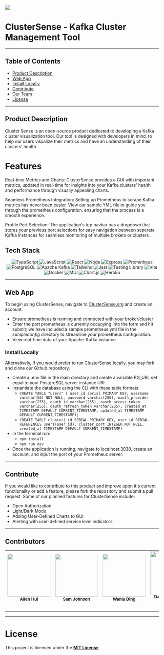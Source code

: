 ![](https://hackmd.io/_uploads/HJtzS2el6.png)
# ClusterSense - Kafka Cluster Management Tool

---
## Table of Contents

- [Product Description](#product-description)
- [Web App](#Web-App)
- [Install Locally](#install-locally)
- [Contribute](#contribute)
- [Our Team](#Contributors)
- [License](#license)

---
## Product Description

Cluster Sense is an open-source product dedicated to developing a Kafka cluster visualization tool. Our tool is designed with developers in mind, to help our users visualize their metrics and have an understanding of their clusters' health. 

# Features
Real-time Metrics and Charts: ClusterSense provides a GUI with important metrics, updated in real-time for insights into your Kafka clusters' health and performance through visually appealing charts.

Seamless Prometheus Integration: Setting up Prometheus to scrape Kafka metrics has never been easier. View our sample YML file to guide you through the prometheus configuration, ensuring that the process is a smooth experience.

Profile Port Selection: The application's top navbar has a dropdown that stores your previous port selections for easy navigation between seperate Kafka Instances for seamless monitoring of multiple brokers or clusters.

## Tech Stack

<div align='center'>

![TypeScript](https://img.shields.io/badge/TypeScript-007ACC?style=for-the-badge&logo=typescript&logoColor=white)
![JavaScript](https://img.shields.io/badge/javascript-%23323330.svg?style=for-the-badge&logo=javascript&logoColor=%23F7DF1E)
![React](https://img.shields.io/badge/react-%2320232a.svg?style=for-the-badge&logo=react&logoColor=%2361DAFB)
![Node](https://img.shields.io/badge/-node-339933?style=for-the-badge&logo=node.js&logoColor=white)
![Express](https://img.shields.io/badge/express-%23404d59.svg?style=for-the-badge&logo=express&logoColor=%2361DAFB)
![Prometheus](https://img.shields.io/badge/Prometheus-E7532D?style=for-the-badge&logo=prometheus&logoColor=white)
![PostgreSQL](https://img.shields.io/badge/PostgreSQL-4EA94B?style=for-the-badge&logo=postgres&logoColor=white)
![Apache Kafka](https://img.shields.io/badge/apache%20kafka-%2320232a.svg?style=for-the-badge&logo=apachekafka&logoColor=white)
![Tailwind](https://img.shields.io/badge/Tailwind_CSS-38B2AC?style=for-the-badge&logo=tailwind-css&logoColor=white)
![Jest](https://img.shields.io/badge/Jest-323330?style=for-the-badge&logo=Jest&logoColor=white)
![Testing Library](https://img.shields.io/badge/testing%20library-323330?style=for-the-badge&logo=testing-library&logoColor=red)
![Vite](https://img.shields.io/badge/vite-%23646CFF.svg?style=for-the-badge&logo=vite&logoColor=white)
![Docker](https://img.shields.io/badge/docker-%230db7ed.svg?style=for-the-badge&logo=docker&logoColor=white)
![MUI](https://img.shields.io/badge/MUI-%230081CB.svg?style=for-the-badge&logo=mui&logoColor=white)
![Chart.js](https://img.shields.io/badge/chart.js-F5788D.svg?style=for-the-badge&logo=chart.js&logoColor=white)
![Heroku](https://img.shields.io/static/v1?style=for-the-badge&message=Heroku&color=430098&logo=Heroku&logoColor=FFFFFF&label=)
</div>

---

## Web App

To begin using ClusterSense, navigate to <a href="http://www.ClusterSense.org">ClusterSense.org</a> and create an account.

- Ensure prometheus is running and connected with your broker/cluster
- Enter the port prometheus is currently occupying into the form and hit submit; we have included a sample prometheus.yml file in the _sampleconfig_ directory to streamline your prometheus configuration.
- View real-time data of your Apache-Kafka instance


### Install Locally

Alternatively, if you would prefer to run ClusterSense locally, you may fork and clone our Github repository.

- Create a .env file in the main directory and create a variable PG_URL set equal to your PostgreSQL server instance URI
- Instantiate the database using the CLI with these table formats:
  - `CREATE TABLE "users" (
   user_id serial PRIMARY KEY,
   username varchar(50) NOT NULL,
   password varchar(255),
   oauth_provider varchar(255),
   oauth_id varchar(255),
   oauth_access_token varchar(255),
   oauth_refresh_token varchar(255),
   created_at TIMESTAMP DEFAULT CURRENT_TIMESTAMP,
   updated_at TIMESTAMP DEFAULT CURRENT_TIMESTAMP);`
  - `CREATE TABLE cluster(
   id SERIAL PRIMARY KEY,
   user_id SERIAL REFERENCES users(user_id),
   cluster_port INTEGER NOT NULL,
   created_at TIMESTAMP DEFAULT CURRENT_TIMESTAMP)`
- In the terminal run:
  - `npm install`
  - `npm run dev`
- Once the application is running, navigate to localhost:3030, create an account, and input the port of your Prometheus server.

---

## Contribute
If you would like to contribute to this product and improve upon it's current functionality or add a feature, please fork the repository and submit a pull request.
Some of our planned features for ClusterSense include:
- Open Authorization
- Light/Dark Mode
- Adding User-Defined Charts to GUI
- Alerting with user-defined service level indicators

---

## Contributors
<div align='center'>

<table align="center">
  <tr>
 <td align="center">
      <img src="https://avatars.githubusercontent.com/u/128261732?v=4" width="140px;" alt=""/>
      <br />
      <sub><b>Allen Hui</b></sub>
      <br />
      <a href="https://www.linkedin.com/in/allen-hui-7b590b9a/"><img src="https://img.shields.io/badge/github-%23121011.svg?style=for-the-badge&logo=github&logoColor=white" alt=""/></a>
      <a href="https://www.linkedin.com/in/allen-hui-7b590b9a/"><img src="https://img.shields.io/badge/LinkedIn-%230077B5.svg?logo=linkedin&logoColor=white"  alt=""/></a>
      <br />
    </td>
 <td align="center">
      <img src="https://media.licdn.com/dms/image/D4E03AQEnHhBIgWgE-w/profile-displayphoto-shrink_200_200/0/1695831173465?e=1701302400&v=beta&t=ftTIheSq1xHOdx-89QXwlEq0r-Lzz6PlZUlkYhmDpmo" width="140px;" alt=""/>
      <br />
      <sub><b>Sam Johnson</b></sub>
      <br />
      <a href="https://github.com/SFJohnson24"><img src="https://img.shields.io/badge/github-%23121011.svg?style=for-the-badge&logo=github&logoColor=white" alt=""/></a>
      <a href="https://www.linkedin.com/in/samuel-johnson-dpt/"><img src="https://img.shields.io/badge/LinkedIn-%230077B5.svg?logo=linkedin&logoColor=white" alt=""/></a>
      <br />
    </td>
    <td align="center">
      <img src="https://media.licdn.com/dms/image/D4D03AQEywFli_PzOPA/profile-displayphoto-shrink_200_200/0/1695832198433?e=1701302400&v=beta&t=DyJpcY0cURzUj3D7ISpqoGvWFDGD_mg9VvkOidkCqsw" width="140px;" alt=""/>
      <br />
      <sub><b>Wanlu Ding</b></sub>
      <br />
      <a href="https://github.com/WanluD"><img src="https://img.shields.io/badge/github-%23121011.svg?style=for-the-badge&logo=github&logoColor=white" alt=""/></a>
      <a href="https://www.linkedin.com/in/wanlu-ding/"><img src="https://img.shields.io/badge/LinkedIn-%230077B5.svg?logo=linkedin&logoColor=white" alt=""/></a>
      <br />
    </td>
 <td align="center">
      <img src="https://avatars.githubusercontent.com/u/30169238?v=4" width="140px;" alt=""/>
      <br />
      <sub><b>Daniel (Jung Tae) Lee</b></sub>
      <br />
      <a href="https://github.com/jungtaelee0128"><img src="https://img.shields.io/badge/github-%23121011.svg?style=for-the-badge&logo=github&logoColor=white" alt=""/></a>
      <a href="https://www.linkedin.com/in/jungtaelee/"><img src="https://img.shields.io/badge/LinkedIn-%230077B5.svg?logo=linkedin&logoColor=white" alt=""/></a>
      <br />
    </td>
</table>
</div>

---

# License
This project is licensed under the [**MIT License**](https://choosealicense.com/licenses/mit/)
